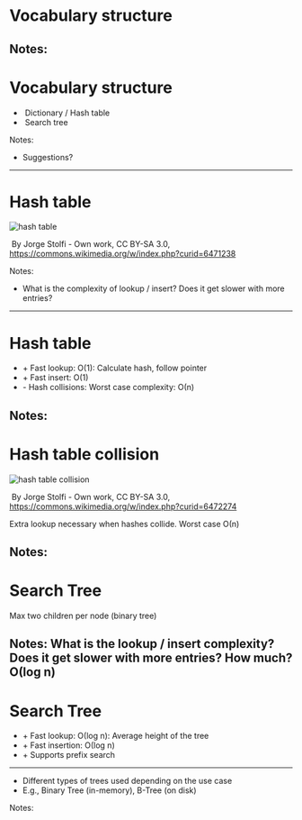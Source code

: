 # Vocabulary structure

Notes:
---
# Vocabulary structure

* &shy;<!-- .element: class="fragment" --> Dictionary / Hash table
* &shy;<!-- .element: class="fragment" --> Search tree

Notes:
* Suggestions?
---
# Hash table

&shy;<!-- .element: class="stretch" -->![hash table](images/hash-table.svg)

&shy;<!-- .element: style="font-size: small;" --> By Jorge Stolfi - Own work, CC BY-SA
3.0, https://commons.wikimedia.org/w/index.php?curid=6471238

Notes:
* What is the complexity of lookup / insert? Does it get slower with more entries?
---
# Hash table

* \+ Fast lookup: &Omicron;(1): Calculate hash, follow pointer
* \+ Fast insert: &Omicron;(1)
* \- Hash collisions: Worst case complexity: &Omicron;(n)

<!-- .element: style="list-style-type: none;" -->

Notes:
---
# Hash table collision

&shy;<!-- .element: class="stretch" -->![hash table collision](images/hash-table-collision.svg)

&shy;<!-- .element: style="font-size: small;" --> By Jorge Stolfi - Own work, CC BY-SA
3.0, https://commons.wikimedia.org/w/index.php?curid=6472274

Extra lookup necessary when hashes collide. Worst case &Omicron;(n)

Notes:
---
<h1>Search Tree</h1>

Max two children per node (binary tree)

<script class="tree" type="application/json">
        {
            "name": "<root>",
            "children": [
                {
                    "name": "A-M",
                    "children": [
                        {
                            "name": "Austr",
                            "children": [
                                {
                                    "name": "Australia"
                                },
                                {
                                    "name": "Austria"
                                }
                            ]
                        },
                        {
                            "name": "China"
                        }
                    ]
                },
                {
                    "name": "N-Z",
                    "children": [
                        {
                            "name": "Norway"
                        },
                        {
                            "name": "Russia"
                        }
                    ]
                }
            ]
        }
</script>

Notes: 
What is the lookup / insert complexity? Does it get slower with more entries? How much? Ο(log n)
---
# Search Tree

* \+ Fast lookup: &Omicron;(log n): Average height of the tree
* \+ Fast insertion: &Omicron;(log n)
* \+ Supports prefix search

<!-- .element: style="list-style-type: none;" -->

***

* Different types of trees used depending on the use case
* E.g., Binary Tree (in-memory), B-Tree (on disk)


Notes:
